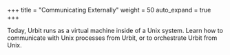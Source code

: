 +++
title = "Communicating Externally"
weight = 50
auto_expand = true
+++

Today, Urbit runs as a virtual machine inside of a Unix system. Learn how to communicate with Unix processes from Urbit, or to orchestrate Urbit from Unix.
